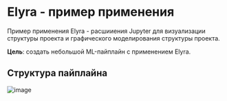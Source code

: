 # Elyra - пример применения

Пример применения Elyra - расшииения Jupyter для визуализации структуры проекта и графического моделирования структуры проекта.

**Цель**: создать небольшой ML-пайплайн с применением Elyra.

## Структура пайплайна
![image](https://github.com/Lighter01/DS_elyra/assets/68294609/93386488-92d2-48ea-b15a-07567d9d3f94)
